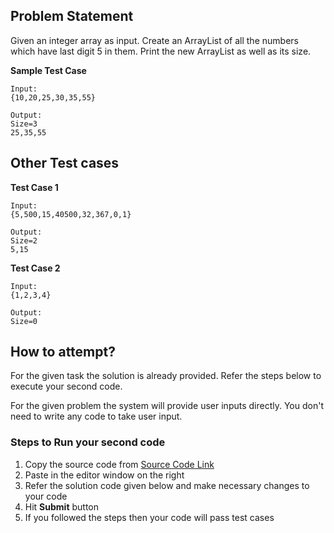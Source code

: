 ## Problem Statement
Given an integer array as input. Create an ArrayList of all the numbers which 
have last digit 5 in them. 
Print the new ArrayList as well as its size.


**Sample Test Case**
```
Input:
{10,20,25,30,35,55}

Output:
Size=3
25,35,55
```
## Other Test cases
**Test Case 1**
```
Input:
{5,500,15,40500,32,367,0,1}

Output:
Size=2
5,15
```
**Test Case 2**
```
Input:
{1,2,3,4} 

Output:
Size=0
```



## How to attempt?
For the given task the solution is already provided. Refer the steps below to execute your second code.

For the given problem the system will provide user inputs directly. You don't need to write any code to take user input.

### Steps to Run your second code
1. Copy the source code from [Source Code Link](https://raw.githubusercontent.com/Aartiarora22/Lab_assignments/main/P1/T3/Main.java)
2. Paste in the editor window on the right
3. Refer the solution code given below and make necessary changes to your code
4. Hit **Submit** button
5. If you followed the steps then your code will pass test cases
